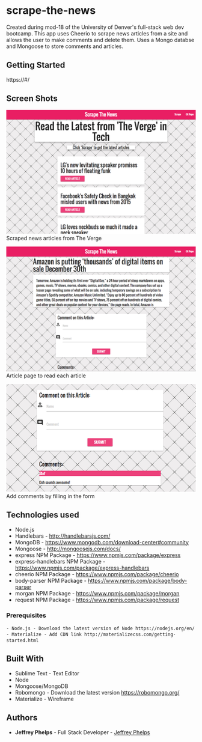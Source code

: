 # scrape-the-news

Created during mod-18 of the University of Denver's full-stack web dev bootcamp. This app uses Cheerio to scrape news articles from a site and allows the user to make comments and delete them. Uses a Mongo databse and Mongoose to store comments and articles.

## Getting Started
https://#/

## Screen Shots

![Screen shot](public/assets/img/index.png)
Scraped news articles from The Verge

![Screen shot](public/assets/img/article.png)
Article page to read each article

![Screen shot](public/assets/img/comments.png)
Add comments by filling in the form

## Technologies used
- Node.js
- Handlebars - http://handlebarsjs.com/
- MongoDB - https://www.mongodb.com/download-center#community
- Mongoose - http://mongoosejs.com/docs/
- express NPM Package - https://www.npmjs.com/package/express
- express-handlebars NPM Package - https://www.npmjs.com/package/express-handlebars
- cheerio NPM Package - https://www.npmjs.com/package/cheerio
- body-parser NPM Package - https://www.npmjs.com/package/body-parser
- morgan NPM Package - https://www.npmjs.com/package/morgan
- request NPM Package - https://www.npmjs.com/package/request

### Prerequisites

```
- Node.js - Download the latest version of Node https://nodejs.org/en/
- Materialize - Add CDN link http://materializecss.com/getting-started.html
```

## Built With

* Sublime Text - Text Editor
* Node
* Mongoose/MongoDB
* Robomongo - Download the latest version https://robomongo.org/
* Materialize - Wireframe

## Authors

* **Jeffrey Phelps** - Full Stack Developer - [Jeffrey Phelps](https://github.com/JeffreyPhelps)
